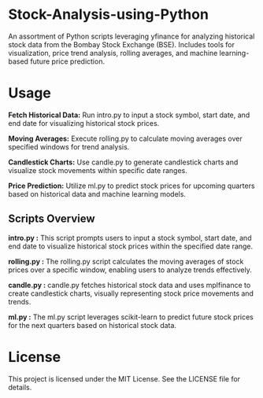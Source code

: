 # Stock-Analysis-using-Python
An assortment of Python scripts leveraging yfinance for analyzing historical stock data from the Bombay Stock Exchange (BSE). Includes tools for visualization, price trend analysis, rolling averages, and machine learning-based future price prediction.

# Usage 
**Fetch Historical Data:** Run intro.py to input a stock symbol, start date, and end date for visualizing historical stock prices.

**Moving Averages:** Execute rolling.py to calculate moving averages over specified windows for trend analysis.

**Candlestick Charts:** Use candle.py to generate candlestick charts and visualize stock movements within specific date ranges.

**Price Prediction:** Utilize ml.py to predict stock prices for upcoming quarters based on historical data and machine learning models.

## Scripts Overview
**intro.py :** This script prompts users to input a stock symbol, start date, and end date to visualize historical stock prices within the specified date range.

**rolling.py :** The rolling.py script calculates the moving averages of stock prices over a specific window, enabling users to analyze trends effectively.

**candle.py :** candle.py fetches historical stock data and uses mplfinance to create candlestick charts, visually representing stock price movements and trends.

**ml.py :** The ml.py script leverages scikit-learn to predict future stock prices for the next quarters based on historical stock data.

# License
This project is licensed under the MIT License. See the LICENSE file for details.
